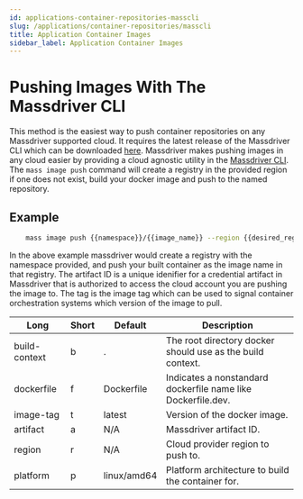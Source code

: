 ```yaml
---
id: applications-container-repositories-masscli
slug: /applications/container-repositories/masscli
title: Application Container Images
sidebar_label: Application Container Images
---
```


# Pushing Images With The Massdriver CLI

This method is the easiest way to push container repositories on any Massdriver supported cloud. It requires the latest release of the Massdriver CLI which can be downloaded [here](https://github.com/massdriver-cloud/massdriver-cli/releases). Massdriver makes pushing images in any cloud easier by providing a cloud agnostic utility in the [Massdriver CLI](https://github.com/massdriver-cloud/massdriver-cli). The `mass image push` command will create a registry in the provided region if one does not exist, build your docker image and push to the named repository.

## Example

```bash
    mass image push {{namespace}}/{{image_name}} --region {{desired_region}} --artifact {{your_artifact_id}} --image-tag v6
```

In the above example massdriver would create a registry with the namespace provided, and push your built container as the image name in that registry. The artifact ID is a unique idenifier for a credential artifact in Massdriver that is authorized to access the cloud account you are pushing the image to. The tag is the image tag which can be used to signal container orchestration systems which version of the image to pull.

| Long          | Short  | Default     | Description                                                  |
| -----         | ------ | -------     | -----------                                                  |
| build-context | b      | .           | The root directory docker should use as the build context.   |
| dockerfile    | f      | Dockerfile  | Indicates a nonstandard dockerfile name like Dockerfile.dev. |
| image-tag     | t      | latest      | Version of the docker image.                                 |
| artifact      | a      | N/A         | Massdriver artifact ID.                                      |
| region        | r      | N/A         | Cloud provider region to push to.                            |
| platform      | p      | linux/amd64 | Platform architecture to build the container for.            |